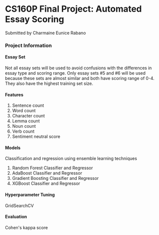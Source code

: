 # CS160P Final Project: Automated Essay Scoring
Submitted by Charmaine Eunice Rabano

### Project Information

#### Essay Set

Not all essay sets will be used to avoid confusions with the differences in essay type and scoring range. Only essay sets #5 and #6 will be used because these sets are almost similar and both have scoring range of 0-4. They also have the highest training set size.


#### Features
1. Sentence count
2. Word count
3. Character count
4. Lemma count
5. Noun count
6. Verb count
7. Sentiment neutral score


#### Models

Classification and regression using ensemble learning techniques
1. Random Forest Classifier and Regressor
2. AdaBoost Classifier and Regressor
3. Gradient Boosting Classifier and Regressor
4. XGBoost Classifier and Regressor


#### Hyperparameter Tuning
GridSearchCV


#### Evaluation
Cohen's kappa score
